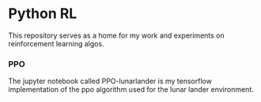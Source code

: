 # Python RL

This repository serves as a home for my work and experiments on reinforcement learning algos.

### PPO

The jupyter notebook called PPO-lunarlander is my tensorflow implementation of the ppo algorithm used for the lunar lander environment.
